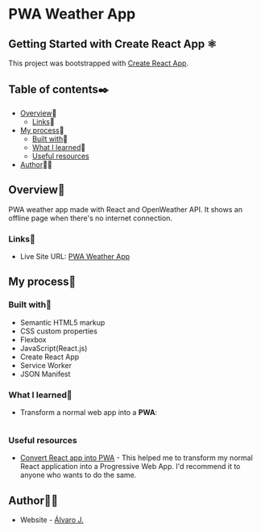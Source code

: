 # PWA Weather App



## Getting Started with Create React App ⚛

This project was bootstrapped with [Create React App](https://github.com/facebook/create-react-app).

## Table of contents✒️

- [Overview](#overview)🎯
  - [Links](#links)🔗
- [My process](#my-process)🧩
  - [Built with](#built-with)🔨
  - [What I learned](#what-i-learned)📝
  - [Useful resources](#useful-resources)
- [Author](#author)🙋🏻

## Overview🎯

PWA weather app made with React and OpenWeather API. It shows an offline page when there's no internet connection.

### Links🔗

- Live Site URL: [PWA Weather App](https://pwa-weather-app-six.vercel.app/)

## My process🧩

### Built with🔨

- Semantic HTML5 markup
- CSS custom properties
- Flexbox
- JavaScript(React.js)
- Create React App
- Service Worker
- JSON Manifest

### What I learned📝

- Transform a normal web app into a <strong>PWA</strong>:
```js
```
### Useful resources

- [Convert React app into PWA](https://www.youtube.com/watch?v=RvEEZLxiAlQ) - This helped me to transform my normal React application into a Progressive Web App. I'd recommend it to anyone who wants to do the same.

## Author🙋🏻

- Website - [Álvaro J.](https://www.github.com/alvaro-j/)
